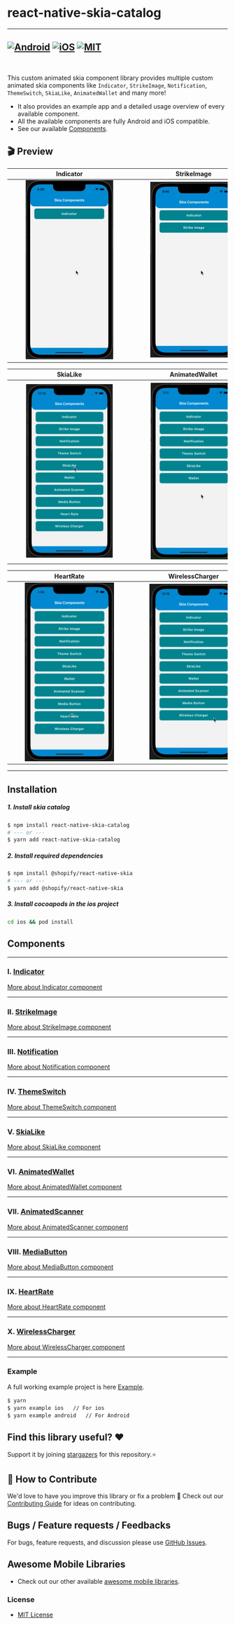 # react-native-skia-catalog

---

## [![Android](https://img.shields.io/badge/Platform-Android-green?logo=android)](https://www.android.com) [![iOS](https://img.shields.io/badge/Platform-iOS-green?logo=apple)](https://developer.apple.com/ios) [![MIT](https://img.shields.io/badge/License-MIT-green)](https://opensource.org/licenses/MIT)

<br>

This custom animated skia component library provides multiple custom animated skia components like `Indicator`, `StrikeImage`, `Notification`, `ThemeSwitch`, `SkiaLike`, `AnimatedWallet` and many more!

- It also provides an example app and a detailed usage overview of every available component.
- All the available components are fully Android and iOS compatible.
- See our available <a href="#Components">Components</a>.

## 🎬 Preview

| <div style="width:270px"></div>Indicator | <div style="width:270px"></div>StrikeImage  | <div style="width:270px"></div>Notification  | <div style="width:270px"></div>ThemeSwitch  |
| :--------------------------------------: | :-----------------------------------------: | :------------------------------------------: | :-----------------------------------------: |
|    ![alt tag](./assets/Indicator.gif)    | ![alt tag](./assets/DefaultStrikeImage.gif) | ![alt_tag](./assets/DefaultNotification.gif) | ![alt tag](./assets/DefaultThemeSwitch.gif) |

| <div style = "width: 270px">SkiaLike</div> | <div style = "width: 270px">AnimatedWallet</div> | <div style = "width: 270px">AnimatedScanner</div> | <div style = "width: 270px">MediaButton</div> |
| :----------------------------------------: | :----------------------------------------------: | :-----------------------------------------------: | :-------------------------------------------: |
|  ![alt tag](./assets/DefaultSkiaLike.gif)  |  ![alt tag](./assets/DefaultAnimatedWallet.gif)  |  ![alt tag](./assets/DefaultAnimatedScanner.gif)  |     ![alt tag](./assets/MediaButton.gif)      |

| <div style = "width: 270px">HeartRate</div> | <div style = "width: 270px">WirelessCharger</div> | <div style = "width: 270px">SkiaCharging</div> |
| :-----------------------------------------: | :-----------------------------------------------: | :-----------------------------------------------: |
|     ![alt tag](./assets/HeartRate.gif)      |  ![alt tag](./assets/DefaultWirelessCharger.gif)  | ![alt tag](./assets/SkiaCharging.gif)  |

---

## Installation

##### 1. Install skia catalog

```bash
$ npm install react-native-skia-catalog
# --- or ---
$ yarn add react-native-skia-catalog
```

##### 2. Install required dependencies

```bash
$ npm install @shopify/react-native-skia
# --- or ---
$ yarn add @shopify/react-native-skia
```

##### 3. Install cocoapods in the ios project

```bash
cd ios && pod install
```

## Components

---

### Ⅰ. [Indicator](./src/components/Indicator)

[More about Indicator component](./src/components/Indicator/README.md)

---

### ⅠI. [StrikeImage](./src/components/StrikeImage)

[More about StrikeImage component](./src/components/StrikeImage/README.md)

---

### ⅠII. [Notification](./src/components/Notification)

[More about Notification component](./src/components/Notification/README.md)

---

### IV. [ThemeSwitch](./src/components/ThemeSwitch)

[More about ThemeSwitch component](./src/components/ThemeSwitch/README.md)

---

### V. [SkiaLike](./src/components/SkiaLike)

[More about SkiaLike component](./src/components/SkiaLike/README.md)

---

### VI. [AnimatedWallet](./src/components/AnimatedWallet)

[More about AnimatedWallet component](./src/components/AnimatedWallet/README.md)

---

### VII. [AnimatedScanner](./src/components/AnimatedScanner)

[More about AnimatedScanner component](./src/components/AnimatedScanner/README.md)

---

### VIII. [MediaButton](./src/components/MediaButton)

[More about MediaButton component](./src/components/MediaButton//README.md)

---

### IX. [HeartRate](./src/components/HeartRate)

[More about HeartRate component](./src/components/HeartRate/README.md)

---

### X. [WirelessCharger](./src/components/WirelessCharger)

[More about WirelessCharger component](./src/components/WirelessCharger/README.md)

---

### Example

A full working example project is here [Example](./example/).

```sh
$ yarn
$ yarn example ios   // For ios
$ yarn example android   // For Android
```

## Find this library useful? ❤️

Support it by joining [stargazers](https://github.com/SimformSolutionsPvtLtd/react-native-skia-catalog/stargazers) for this repository.⭐

## 🤝 How to Contribute

We'd love to have you improve this library or fix a problem 💪
Check out our [Contributing Guide](CONTRIBUTING.md) for ideas on contributing.

## Bugs / Feature requests / Feedbacks

For bugs, feature requests, and discussion please use [GitHub Issues](https://github.com/SimformSolutionsPvtLtd/react-native-skia-catalog/issues).

## Awesome Mobile Libraries

- Check out our other available [awesome mobile libraries](https://github.com/SimformSolutionsPvtLtd/Awesome-Mobile-Libraries).

### License

- [MIT License](./LICENSE)
